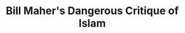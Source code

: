 ---
categories: all_articles
provider_display: "www.theatlantic.com"
provider_name: "www.theatlantic.com"
favicon_url: http://cdn.theatlantic.com/static/front/images/favicon.ico
title: "Bill Maher's Dangerous Critique of Islam"
published: 2014-10-10
source: http://www.theatlantic.com/international/archive/2014/10/bill-maher-dangerous-critique-of-islam-ben-affleck/381266/
thumbnail: http://cdn.theatlantic.com/static/newsroom/img/mt/2014/10/Screen_Shot_2014_10_08_at_5.29.05_PM/lead_large.png?nd6eat
---